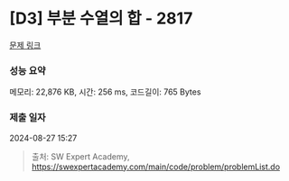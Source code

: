 # [D3] 부분 수열의 합 - 2817 

[문제 링크](https://swexpertacademy.com/main/code/problem/problemDetail.do?contestProbId=AV7IzvG6EksDFAXB) 

### 성능 요약

메모리: 22,876 KB, 시간: 256 ms, 코드길이: 765 Bytes

### 제출 일자

2024-08-27 15:27



> 출처: SW Expert Academy, https://swexpertacademy.com/main/code/problem/problemList.do